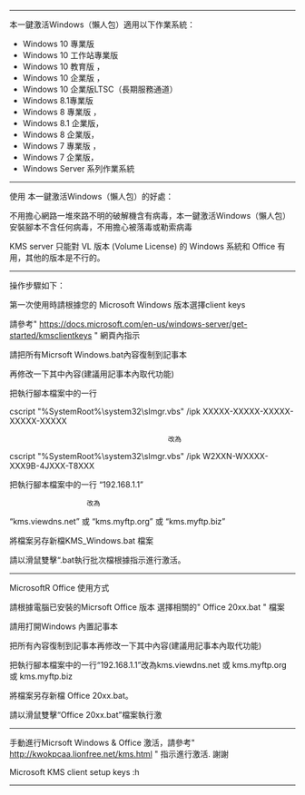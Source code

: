 --------------------------------------------------------------------------------------------------------------------------
本一鍵激活Windows（懶人包）適用以下作業系統：
* Windows 10 專業版
* Windows 10 工作站專業版 
* Windows 10 教育版 ，
* Windows 10 企業版 ，
* Windows 10 企業版LTSC（長期服務通道）
* Windows 8.1專業版 
* Windows 8 專業版 ，
* Windows 8.1 企業版，
* Windows 8 企業版，
* Windows 7 專業版 ， 
* Windows 7 企業版，
* Windows Server 系列作業系統

----------------------------------------------------------------------------------------------------------------------------

使用 本一鍵激活Windows（懶人包）的好處：

不用擔心網路一堆來路不明的破解機含有病毒，本一鍵激活Windows（懶人包）安裝腳本不含任何病毒，不用擔心被落毒或勒索病毒

KMS server 只能對 VL 版本 (Volume License) 的 Windows 系統和 Office 有用，其他的版本是不行的。


----------------------------------------------------------------------------------------------------------------------------

操作步驟如下：

第一次使用時請根據您的 Microsoft Windows 版本選擇client keys 

請參考" https://docs.microsoft.com/en-us/windows-server/get-started/kmsclientkeys " 網頁內指示

請把所有Micrsoft Windows.bat內容復制到記事本

再修改一下其中內容(建議用記事本內取代功能)

把執行腳本檔案中的一行

cscript "%SystemRoot%\system32\slmgr.vbs" /ipk XXXXX-XXXXX-XXXXX-XXXXX-XXXXX

                                           改為
                                           
cscript "%SystemRoot%\system32\slmgr.vbs" /ipk W2XXN-WXXXX-XXX9B-4JXXX-T8XXX
                                         


把執行腳本檔案中的一行 “192.168.1.1” 
     
                       改為 
                       
“kms.viewdns.net” 或 “kms.myftp.org” 或 “kms.myftp.biz”

將檔案另存新檔KMS_Windows.bat 檔案 
 
請以滑鼠雙擊“.bat執行批次檔根據指示進行激活。


----------------------------------------------------------------------------------------------------------------------------



MicrosoftR Office 使用方式

請根據電腦已安裝的Micrsoft Office 版本 選擇相關的" Office 20xx.bat " 檔案

請用打開Windows 內置記事本

把所有內容復制到記事本再修改一下其中內容(建議用記事本內取代功能)

把執行腳本檔案中的一行“192.168.1.1”改為kms.viewdns.net 或 kms.myftp.org 或 kms.myftp.biz

將檔案另存新檔 Office 20xx.bat。

請以滑鼠雙擊“Office 20xx.bat”檔案執行激

-------------------------------------------------------------------------------------------------------------------------
手動進行Micrsoft Windows & Office 激活，請參考" http://kwokpcaa.lionfree.net/kms.html " 指示進行激活. 謝謝

Microsoft KMS client setup keys :h

-------------------------------------------------------------------------------------------------------------------------
